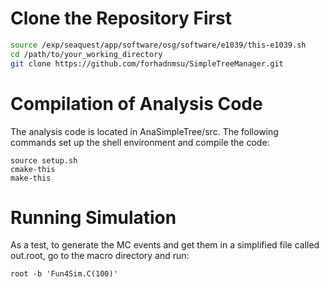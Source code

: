 # Clone the Repository First

```bash
source /exp/seaquest/app/software/osg/software/e1039/this-e1039.sh
cd /path/to/your_working_directory
git clone https://github.com/forhadnmsu/SimpleTreeManager.git
```
# Compilation of Analysis Code
The analysis code is located in AnaSimpleTree/src. The following commands set up the shell environment and compile the code:

```cd AnaSimpleTree
source setup.sh
cmake-this
make-this
```

# Running Simulation
As a test, to generate the MC events and get them in a simplified file called out.root, go to the macro directory and run:

```root -b 'Fun4Sim.C(100)'```
